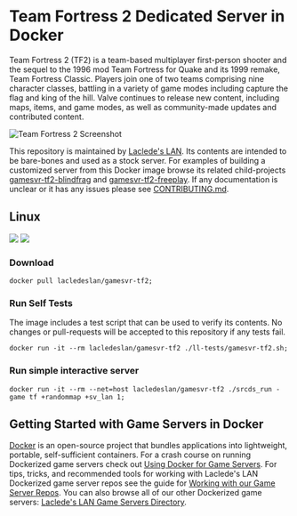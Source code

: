 # Team Fortress 2 Dedicated Server in Docker

Team Fortress 2 (TF2) is a team-based multiplayer first-person shooter and the sequel to the 1996 mod Team Fortress for Quake and its 1999 remake, Team Fortress Classic. Players join one of two teams comprising nine character classes, battling in a variety of game modes including capture the flag and king of the hill. Valve continues to release new content, including maps, items, and game modes, as well as community-made updates and contributed content.

![Team Fortress 2 Screenshot](https://raw.githubusercontent.com/LacledesLAN/gamesvr-tf2/master/.misc/artwork1.jpg "Team Fortress 2 Screenshot")

This repository is maintained by [Laclede's LAN](https://lacledeslan.com). Its contents are intended to be bare-bones and used as a stock server. For examples of building a customized server from this Docker image browse its related child-projects [gamesvr-tf2-blindfrag](https://github.com/LacledesLAN/gamesvr-tf2-blindfrag) and [gamesvr-tf2-freeplay](https://github.com/LacledesLAN/gamesvr-tf2-freeplay). If any documentation is unclear or it has any issues please see [CONTRIBUTING.md](./CONTRIBUTING.md).


## Linux
[![](https://images.microbadger.com/badges/version/lacledeslan/gamesvr-tf2.svg)](https://microbadger.com/images/lacledeslan/gamesvr-tf2 "Get your own version badge on microbadger.com")
[![](https://images.microbadger.com/badges/image/lacledeslan/gamesvr-tf2.svg)](https://microbadger.com/images/lacledeslan/gamesvr-tf2 "Get your own image badge on microbadger.com")

### Download

```shell
docker pull lacledeslan/gamesvr-tf2;
```

### Run Self Tests

The image includes a test script that can be used to verify its contents. No changes or pull-requests will be accepted to this repository if any tests fail.

```shell
docker run -it --rm lacledeslan/gamesvr-tf2 ./ll-tests/gamesvr-tf2.sh;
```

### Run simple interactive server

```shell
docker run -it --rm --net=host lacledeslan/gamesvr-tf2 ./srcds_run -game tf +randommap +sv_lan 1;
```

## Getting Started with Game Servers in Docker

[Docker](https://docs.docker.com/) is an open-source project that bundles applications into lightweight, portable, self-sufficient containers. For a crash course on running Dockerized game servers check out [Using Docker for Game Servers](https://github.com/LacledesLAN/README.1ST/blob/master/GameServers/DockerAndGameServers.md). For tips, tricks, and recommended tools for working with Laclede's LAN Dockerized game server repos see the guide for [Working with our Game Server Repos](https://github.com/LacledesLAN/README.1ST/blob/master/GameServers/WorkingWithOurRepos.md). You can also browse all of our other Dockerized game servers: [Laclede's LAN Game Servers Directory](https://github.com/LacledesLAN/README.1ST/tree/master/GameServers).
